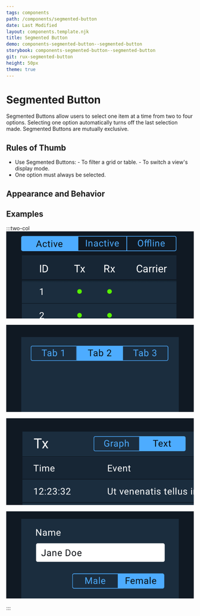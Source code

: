 ```yaml
---
tags: components
path: /components/segmented-button
date: Last Modified
layout: components.template.njk
title: Segmented Button
demo: components-segmented-button--segmented-button
storybook: components-segmented-button--segmented-button
git: rux-segmented-button
height: 50px
theme: true
---
```


# Segmented Button

Segmented Buttons allow users to select one item at a time from two to four options. Selecting one option automatically turns off the last selection made. Segmented Buttons are mutually exclusive.

## Rules of Thumb

- Use Segmented Buttons: - To filter a grid or table. - To switch a view's display mode.
- One option must always be selected.

## Appearance and Behavior

## Examples

:::two-col
![Do: Use Segmented Buttons to filter an associated table or grid.](/img/components/segmented-button-do-1.png "Do: Use Segmented Buttons to filter an associated table or grid.")

![Don’t: Use Segmented Buttons to switch between separate views, use Tabs instead.](/img/components/segmented-button-dont-1.png "Don’t: Use Segmented Buttons to switch between separate views, use Tabs instead.")

![Do: Use Segmented Buttons to switch a view’s display mode.](/img/components/segmented-button-do-2.png "Do: Use Segmented Buttons to switch a view’s display mode.")

![Don’t: Use Segmented Buttons for user input in a form, use Radio Buttons or Select Menus instead.](/img/components/segmented-button-dont-2.png "Don’t: Use Segmented Buttons for user input in a form, use Radio Buttons or Select Menus instead.")

:::


